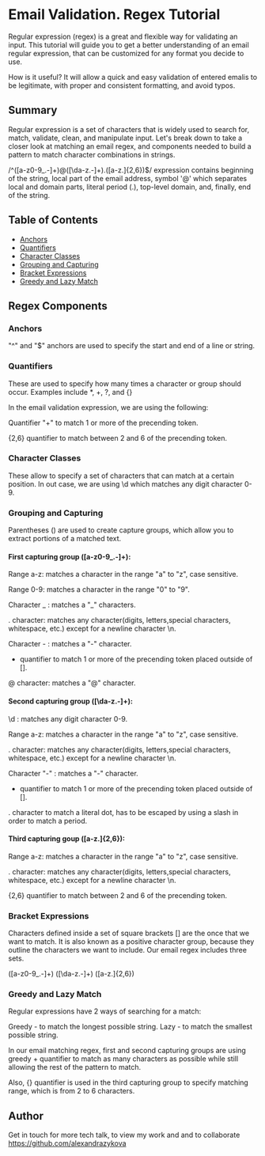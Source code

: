 # Email Validation. Regex Tutorial

Regular expression (regex) is a great and flexible way for validating an input. This tutorial will guide you to get a better understanding of an email regular expression, that can be customized for any format you decide to use. 

How is it useful? It will allow a quick and easy validation of entered emalis to be legitimate, with proper and consistent formatting, and avoid typos.

## Summary 

Regular expression is a set of characters that is widely used to search for, match, validate, clean, and manipulate input. Let's break down to take a closer look at matching an email regex, and components needed to build a pattern to match character combinations in strings.

/^([a-z0-9_\.-]+)@([\da-z\.-]+)\.([a-z\.]{2,6})$/ expression contains beginning of the string, local part of the email address, symbol '@' which separates local and domain parts, literal period (.), top-level domain, and, finally, end of the string.


## Table of Contents

- [Anchors](#anchors)
- [Quantifiers](#quantifiers)
- [Character Classes](#character-classes)
- [Grouping and Capturing](#grouping-and-capturing)
- [Bracket Expressions](#bracket-expressions)
- [Greedy and Lazy Match](#greedy-and-lazy-match)

## Regex Components

### Anchors

"^" and "$" anchors are used to specify the start and end of a line or string.

### Quantifiers

These are used to specify how many times a character or group should occur. Examples include *, +, ?, and {}

In the email validation expression, we are using the following:

Quantifier "+" to match 1 or more of the precending token.

{2,6} quantifier to match between 2 and 6 of the precending token.

### Character Classes

These allow to specify a set of characters that can match at a certain position. In out case, we are using \d which matches any digit character 0-9.

### Grouping and Capturing

Parentheses () are used to create capture groups, which allow you to extract portions of a matched text.

#### First capturing group ([a-z0-9_\.-]+):

Range a-z: matches a character in the range "a" to "z", case sensitive.

Range 0-9: matches a character in the range "0" to "9".

Character _ : matches a "_" characters.

\. character: matches any character(digits, letters,special characters, whitespace, etc.) except for a newline character \n.

Character - : matches a "-" character.
  
+ quantifier to match 1 or more of the precending token placed outside of [].

@ character: matches a "@" character.

#### Second capturing group ([\da-z\.-]+):

\d : matches any digit character 0-9.

Range a-z: matches a character in the range "a" to "z", case sensitive.

\. character: matches any character(digits, letters,special characters, whitespace, etc.) except for a newline character \n.

Character "-" : matches a "-" character.
  
+ quantifier to match 1 or more of the precending token placed outside of [].

\. character to match a literal dot, has to be escaped by using a slash in order to match a period.

#### Third capturing goup ([a-z\.]{2,6}):

Range a-z: matches a character in the range "a" to "z", case sensitive.

\. character: matches any character(digits, letters,special characters, whitespace, etc.) except for a newline character \n.

{2,6} quantifier to match between 2 and 6 of the precending token.

### Bracket Expressions

Characters defined inside a set of square brackets [] are the once that we want to match. It is also known as a positive character group, because they outline the characters we want to include. Our email regex includes three sets.

([a-z0-9_\.-]+)
([\da-z\.-]+)
([a-z\.]{2,6})

### Greedy and Lazy Match

Regular expressions have 2 ways of searching for a match:

Greedy - to match the longest possible string.
Lazy - to match the smallest possible string.

In our email matching regex, first and second capturing groups are using greedy + quantifier to match as many characters as possible while still allowing the rest of the pattern to match.

Also, {} quantifier is used in the third capturing group to specify matching range, which is from 2 to 6 characters.

## Author

Get in touch for more tech talk, to view my work and and to collaborate https://github.com/alexandrazykova

